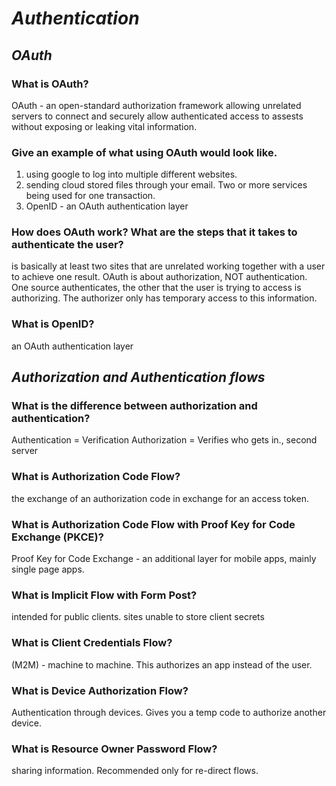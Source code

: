 # ***Authentication***


## ***OAuth***


### What is OAuth?

OAuth - an open-standard authorization framework allowing unrelated servers to connect and securely allow authenticated access to assests without exposing or leaking vital information.

### Give an example of what using OAuth would look like.
1. using google to log into multiple different websites. 
2. sending cloud stored files through your email. Two or more services being used for one transaction.
3. OpenID - an OAuth authentication layer

### How does OAuth work? What are the steps that it takes to authenticate the user?
is basically at least two sites that are unrelated working together with a user to achieve one result. OAuth is about authorization, NOT authentication. One source authenticates, the other that the user is trying to access is authorizing. The authorizer only has temporary access to this information.


### What is OpenID?
an OAuth authentication layer


## ***Authorization and Authentication flows***


### What is the difference between authorization and authentication?

Authentication = Verification
Authorization = Verifies who gets in., second server

### What is Authorization Code Flow?

the exchange of an authorization code in exchange for an access token.
### What is Authorization Code Flow with Proof Key for Code Exchange (PKCE)?

Proof Key for Code Exchange - an additional layer for mobile apps, mainly single page apps.

### What is Implicit Flow with Form Post?

intended for public clients. sites unable to store client secrets

### What is Client Credentials Flow?
 (M2M) - machine to machine. This authorizes an app instead of the user.

 ### What is Device Authorization Flow?
Authentication through devices. Gives you a temp code to authorize another device.

### What is Resource Owner Password Flow?
sharing information. Recommended only for re-direct flows.
